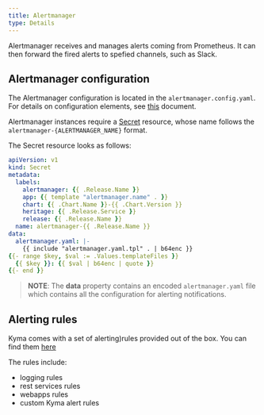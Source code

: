 ```yaml
---
title: Alertmanager
type: Details
---
```


Alertmanager receives and manages alerts coming from Prometheus. It can then forward the fired alerts to spefied channels, such as Slack. 

## Alertmanager configuration

The Alertmanager configuration is located in the `alertmanager.config.yaml`. For details on configuration elements, see [this](https://prometheus.io/docs/alerting/configuration/) document.

Alertmanager instances require a [Secret](../../resources/monitoring/charts/alertmanager/templates/secret.yaml) resource, whose name follows the `alertmanager-{ALERTMANAGER_NAME}` format.

The Secret resource looks as follows:

```yaml
apiVersion: v1
kind: Secret
metadata:
  labels:
    alertmanager: {{ .Release.Name }}
    app: {{ template "alertmanager.name" . }}
    chart: {{ .Chart.Name }}-{{ .Chart.Version }}
    heritage: {{ .Release.Service }}
    release: {{ .Release.Name }}
  name: alertmanager-{{ .Release.Name }}
data:
  alertmanager.yaml: |-
    {{ include "alertmanager.yaml.tpl" . | b64enc }}
{{- range $key, $val := .Values.templateFiles }}
  {{ $key }}: {{ $val | b64enc | quote }}
{{- end }}
```

>**NOTE**: The **data** property contains an encoded `alertmanager.yaml` file which contains all the configuration for alerting notifications.


## Alerting rules

Kyma comes with a set of alerting)rules provided out of the box. You can find them [here](../../resources/monitoring/charts/alert-rules/templates)

The rules include:
* logging rules
* rest services rules
* webapps rules
* custom Kyma alert rules
